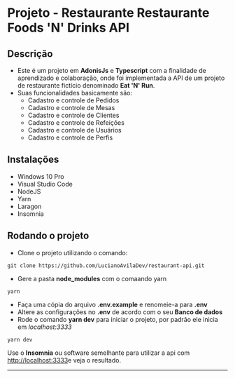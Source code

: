 # Projeto - Restaurante Restaurante Foods 'N' Drinks API
## Descrição
- Este é um projeto em **AdonisJs** e **Typescript** com a finalidade de aprendizado e colaboração, onde foi implementada a API de um projeto de restaurante fictício denominado **Eat 'N' Run**.
- Suas funcionalidades basicamente são:
  - Cadastro e controle de Pedidos  
  - Cadastro e controle de Mesas  
  - Cadastro e controle de Clientes
  - Cadastro e controle de Refeições
  - Cadastro e controle de Usuários  
  - Cadastro e controle de Perfis  

## Instalações

- Windows 10 Pro
- Visual Studio Code
- NodeJS
- Yarn
- Laragon
- Insomnia


## Rodando o projeto


- Clone o projeto utilizando o comando: 
```
git clone https://github.com/LucianoAvilaDev/restaurant-api.git
```
- Gere a pasta **node_modules** com o comaando yarn
```
yarn
```
- Faça uma cópia do arquivo **.env.example** e renomeie-a para **.env**
- Altere as configurações no **.env** de acordo com o seu **Banco de dados**
- Rode o comando **yarn dev** para iniciar o projeto, por padrão ele inicia em *localhost:3333*
```
yarn dev
```

Use o **Insomnia** ou software semelhante para utilizar a api com [http://localhost:3333](http://localhost:3333)e veja o resultado.

---
